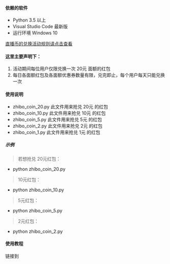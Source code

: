#### 依赖的软件
- Python 3.5 以上
- Visual Studio Code 最新版
- 运行环境 Windows 10

[直播币的兑换活动规则请点击查看](https://github.com/creazy412/jdBuyMask/blob/master/rule.md)
#### 这里主要声明下：
1. 活动期间每位用户仅限兑换一次 20元 面额的红包
2. 每日各面额红包及各面额优惠券数量有限，兑完即止，每个用户每天只能兑换一次

#### 使用说明
- zhibo_coin_20.py    此文件用来抢兑 20元 的红包
- zhibo_coin_10.py    此文件用来抢兑 10元 的红包
- zhibo_coin_5.py     此文件用来抢兑 5元 的红包
- zhibo_coin_2.py     此文件用来抢兑 2元 的红包
- zhibo_coin_1.py     此文件用来抢兑 1元 的红包

##### 示例
> 若想抢兑 20元红包：
- python zhibo_coin_20.py
> 10元红包：
- python zhibo_coin_10.py
> 5元红包：
- python zhibo_coin_5.py
> 2元红包：
- python zhibo_coin_2.py

#### 使用教程
链接到[]()